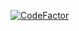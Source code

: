 [![CodeFactor](https://www.codefactor.io/repository/github/akagiant/freelancerbot/badge)](https://www.codefactor.io/repository/github/akagiant/freelancerbot)